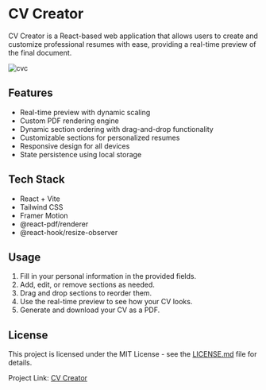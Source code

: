 # CV Creator

CV Creator is a React-based web application that allows users to create and customize professional resumes with ease, providing a real-time preview of the final document.

![cvc](https://github.com/user-attachments/assets/831e30f0-002c-445e-a1ad-a8f8e5402d0e)

## Features

- Real-time preview with dynamic scaling
- Custom PDF rendering engine
- Dynamic section ordering with drag-and-drop functionality
- Customizable sections for personalized resumes
- Responsive design for all devices
- State persistence using local storage

## Tech Stack

- React + Vite
- Tailwind CSS
- Framer Motion
- @react-pdf/renderer
- @react-hook/resize-observer

## Usage

1. Fill in your personal information in the provided fields.
2. Add, edit, or remove sections as needed.
3. Drag and drop sections to reorder them.
4. Use the real-time preview to see how your CV looks.
5. Generate and download your CV as a PDF.

## License

This project is licensed under the MIT License - see the [LICENSE.md](LICENSE.md) file for details.

Project Link: [CV Creator](https://cvcreator.khanhadi.com)
